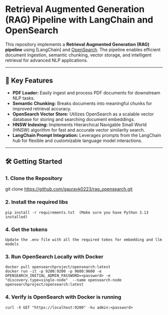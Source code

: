 # Retrieval Augmented Generation (RAG) Pipeline with LangChain and OpenSearch

This repository implements a **Retrieval Augmented Generation (RAG) pipeline** using [LangChain] and [OpenSearch](https://opensearch.org/). The pipeline enables efficient document ingestion, semantic chunking, vector storage, and intelligent retrieval for advanced NLP applications.

---

## 🚀 Key Features

- **PDF Loader:** Easily ingest and process PDF documents for downstream NLP tasks.
- **Semantic Chunking:** Breaks documents into meaningful chunks for improved retrieval accuracy.
- **OpenSearch Vector Store:** Utilizes OpenSearch as a scalable vector database for storing and searching document embeddings.
- **HNSW Indexing:** Implements Hierarchical Navigable Small World (HNSW) algorithm for fast and accurate vector similarity search.
- **LangChain Prompt Integration:** Leverages prompts from the LangChain hub for flexible and customizable language model interactions.

---

## 🛠️ Getting Started

### 1. Clone the Repository
git clone https://github.com/gauravk0223/rag_opensearch.git

### 2. Install the required libs
    pip install -r requirements.txt  (Make sure you have Python 3.13 installed)

### 4. Get the tokens 
    Update the .env file with all the required tokes for embedding and llm models

### 3. Run OpenSearch Locally with Docker
    docker pull opensearchproject/opensearch:latest
    docker run -it -p 9200:9200 -p 9600:9600 -e OPENSEARCH_INITIAL_ADMIN_PASSWORD=<password> -e "discovery.type=single-node"  --name opensearch-node opensearchproject/opensearch:latest

### 4. Verify is OpenSearch with Docker is running 
    curl -X GET "https://localhost:9200" -ku admin:<password>